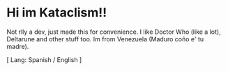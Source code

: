 # Hi im Kataclism!!

Not rlly a dev, just made this for convenience. I like Doctor Who (like a lot), Deltarune and other stuff too.
Im from Venezuela (Maduro coño e' tu madre).

[ Lang: Spanish / English ]
